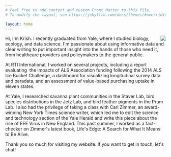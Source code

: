 ```yaml
---
# Feel free to add content and custom Front Matter to this file.
# To modify the layout, see https://jekyllrb.com/docs/themes/#overriding-theme-defaults

layout: home
---
```


<img style="float: right;" src="/media/profile.jpg">

Hi, I'm Krish. I recently graduated from Yale, where I studied biology, ecology, and data science. I'm passionate about using informative data and clear writing to put important insight into the hands of those who need it, from healthcare providers and policymakers to the general public.

At RTI International, I worked on several projects, including a report evaluating  the impacts of ALS Association funding following the 2014 ALS Ice Bucket Challenge, a dashboard for visualizing longitudinal survey data and paradata, and an assessment of value-based purchasing uptake in eleven states.

At Yale, I researched savanna plant communities in the Staver Lab, bird species distributions in the Jetz Lab, and bird feather pigments in the Prum Lab. I also had the privilege of taking a class with Carl Zimmer, an award-winning New York Times science writer, which led me to edit the science and technology section of the Yale Herald and write this piece about the rise of EEE Virus in New England. This past summer, I worked as a fact-checker on Zimmer's latest book, Life's Edge: A Search for What It Means to Be Alive.

Thank you so much for visiting my website. If you want to get in touch, let's chat!